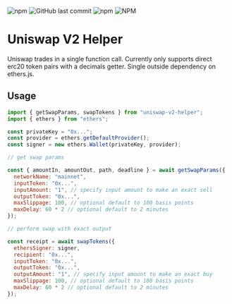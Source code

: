 ![npm](https://img.shields.io/npm/v/uniswap-v2-helper)
![GitHub last commit](https://img.shields.io/github/last-commit/thegostep/uniswap-v2-helper)
![npm](https://img.shields.io/npm/dw/uniswap-v2-helper)
![NPM](https://img.shields.io/npm/l/uniswap-v2-helper)

# Uniswap V2 Helper

Uniswap trades in a single function call. Currently only supports direct erc20 token pairs with a decimals getter. Single outside dependency on ethers.js.

## Usage

```js
import { getSwapParams, swapTokens } from "uniswap-v2-helper";
import { ethers } from "ethers";

const privateKey = "0x...";
const provider = ethers.getDefaultProvider();
const signer = new ethers.Wallet(privateKey, provider);

// get swap params

const { amountIn, amountOut, path, deadline } = await getSwapParams({
  networkName: "mainnet",
  inputToken: "0x...",
  inputAmount: "1", // specify input amount to make an exact sell
  outputToken: "0x...",
  maxSlippage: 100, // optional default to 100 basis points
  maxDelay: 60 * 2 // optional default to 2 minutes
});

// perform swap with exact output

const receipt = await swapTokens({
  ethersSigner: signer,
  recipient: "0x...",
  inputToken: "0x...",
  outputToken: "0x...",
  outputAmount: "1", // specify input amount to make an exact buy
  maxSlippage: 100, // optional default to 100 basis points
  maxDelay: 60 * 2 // optional default to 2 minutes
});
```
